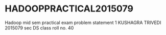 # HADOOPPRACTICAL2015079
Hadoop mid sem practical exam problem statement 1 KUSHAGRA TRIVEDI 2015079 sec DS class roll no. 40 
